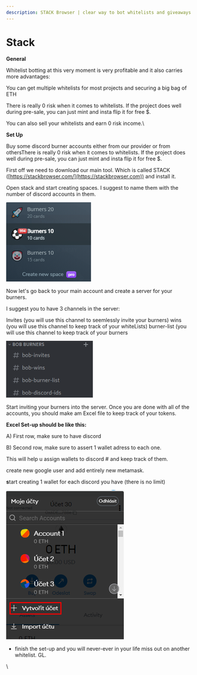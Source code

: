 ```yaml
---
description: STACK Browser | clear way to bot whitelists and giveaways manual
---
```


# Stack

**General**

Whitelist botting at this very moment is very profitable and it also carries more advantages:

You can get multiple whitelists for most projects and securing a big bag of ETH

There is really 0 risk when it comes to whitelists. If the project does well during pre-sale, you can just mint and insta flip it for free $.

You can also sell your whitelists and earn 0 risk income.\


**Set Up**



Buy some discord burner accounts either from our provider or from othersThere is really 0 risk when it comes to whitelists. If the project does well during pre-sale, you can just mint and insta flip it for free $.

First off we need to download our main tool. Which is called STACK ([https://stackbrowser.com/](https://stackbrowser.com)) and install it.

Open stack and start creating spaces. I suggest to name them with the number of discord accounts in them.

![](<.gitbook/assets/image (14).png>)

Now let's go back to your main account and create a server for your burners.

I suggest you to have 3 channels in the server:

Invites (you will use this channel to seemlessly invite your burners) wins (you will use this channel to keep track of your whiteLists) burner-list (you will use this channel to keep track of your burners

![](<.gitbook/assets/image (9).png>)

Start inviting your burners into the server. Once you are done with all of the accounts, you should make am Excel file to keep track of your tokens.



**Excel Set-up should be like this:**

A) First row, make sure to have discord&#x20;

B) Second row, make sure to assert 1 wallet adress to each one.

This will help u assign wallets to discord # and keep track of them.

create new google user and add entirely new metamask.

**s**tart creating 1 wallet for each discord you have (there is no limit)

![](<.gitbook/assets/image (13).png>)

* finish the set-up and you will never-ever in your life miss out on another whitelist. GL.







\
